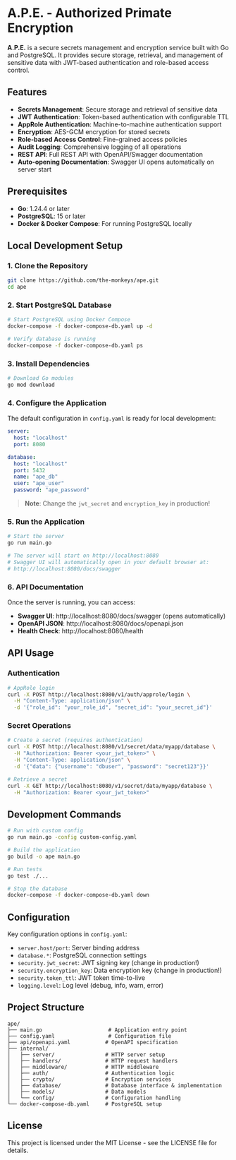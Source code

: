 # A.P.E. - Authorized Primate Encryption

**A.P.E.** is a secure secrets management and encryption service built with Go and PostgreSQL. It provides secure storage, retrieval, and management of sensitive data with JWT-based authentication and role-based access control.

## Features

- **Secrets Management**: Secure storage and retrieval of sensitive data
- **JWT Authentication**: Token-based authentication with configurable TTL
- **AppRole Authentication**: Machine-to-machine authentication support
- **Encryption**: AES-GCM encryption for stored secrets
- **Role-based Access Control**: Fine-grained access policies
- **Audit Logging**: Comprehensive logging of all operations
- **REST API**: Full REST API with OpenAPI/Swagger documentation
- **Auto-opening Documentation**: Swagger UI opens automatically on server start

## Prerequisites

- **Go**: 1.24.4 or later
- **PostgreSQL**: 15 or later
- **Docker & Docker Compose**: For running PostgreSQL locally

## Local Development Setup

### 1. Clone the Repository

```bash
git clone https://github.com/the-monkeys/ape.git
cd ape
```

### 2. Start PostgreSQL Database

```bash
# Start PostgreSQL using Docker Compose
docker-compose -f docker-compose-db.yaml up -d

# Verify database is running
docker-compose -f docker-compose-db.yaml ps
```

### 3. Install Dependencies

```bash
# Download Go modules
go mod download
```

### 4. Configure the Application

The default configuration in `config.yaml` is ready for local development:

```yaml
server:
  host: "localhost"
  port: 8080

database:
  host: "localhost"
  port: 5432
  name: "ape_db"
  user: "ape_user"
  password: "ape_password"
```

> **Note**: Change the `jwt_secret` and `encryption_key` in production!

### 5. Run the Application

```bash
# Start the server
go run main.go

# The server will start on http://localhost:8080
# Swagger UI will automatically open in your default browser at:
# http://localhost:8080/docs/swagger
```

### 6. API Documentation

Once the server is running, you can access:

- **Swagger UI**: http://localhost:8080/docs/swagger (opens automatically)
- **OpenAPI JSON**: http://localhost:8080/docs/openapi.json
- **Health Check**: http://localhost:8080/health

## API Usage

### Authentication

```bash
# AppRole login
curl -X POST http://localhost:8080/v1/auth/approle/login \
  -H "Content-Type: application/json" \
  -d '{"role_id": "your_role_id", "secret_id": "your_secret_id"}'
```

### Secret Operations

```bash
# Create a secret (requires authentication)
curl -X POST http://localhost:8080/v1/secret/data/myapp/database \
  -H "Authorization: Bearer <your_jwt_token>" \
  -H "Content-Type: application/json" \
  -d '{"data": {"username": "dbuser", "password": "secret123"}}'

# Retrieve a secret
curl -X GET http://localhost:8080/v1/secret/data/myapp/database \
  -H "Authorization: Bearer <your_jwt_token>"
```

## Development Commands

```bash
# Run with custom config
go run main.go -config custom-config.yaml

# Build the application
go build -o ape main.go

# Run tests
go test ./...

# Stop the database
docker-compose -f docker-compose-db.yaml down
```

## Configuration

Key configuration options in `config.yaml`:

- `server.host/port`: Server binding address
- `database.*`: PostgreSQL connection settings
- `security.jwt_secret`: JWT signing key (change in production!)
- `security.encryption_key`: Data encryption key (change in production!)
- `security.token_ttl`: JWT token time-to-live
- `logging.level`: Log level (debug, info, warn, error)

## Project Structure

```
ape/
├── main.go                     # Application entry point
├── config.yaml                 # Configuration file
├── api/openapi.yaml           # OpenAPI specification
├── internal/
│   ├── server/                # HTTP server setup
│   ├── handlers/              # HTTP request handlers
│   ├── middleware/            # HTTP middleware
│   ├── auth/                  # Authentication logic
│   ├── crypto/                # Encryption services
│   ├── database/              # Database interface & implementation
│   ├── models/                # Data models
│   └── config/                # Configuration handling
└── docker-compose-db.yaml     # PostgreSQL setup
```

## License

This project is licensed under the MIT License - see the LICENSE file for details.